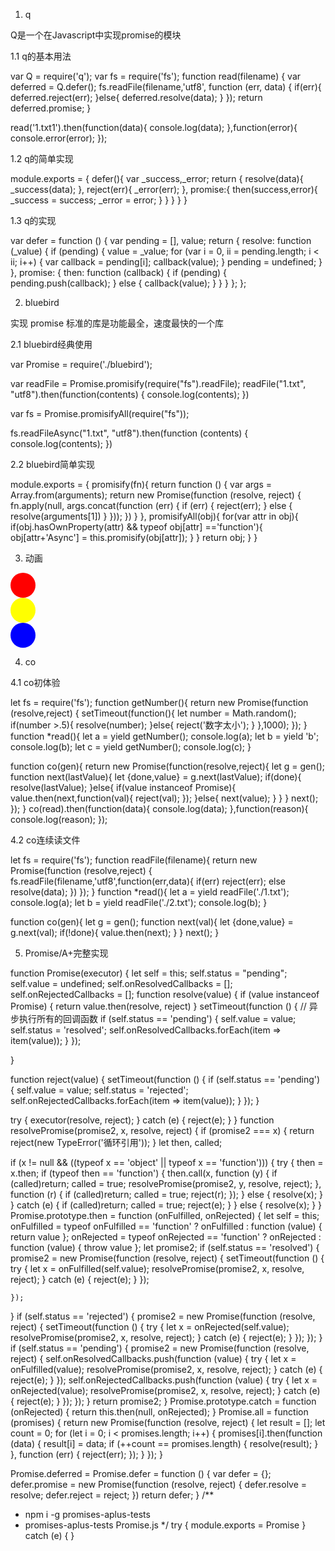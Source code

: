 1. q

Q是一个在Javascript中实现promise的模块

1.1 q的基本用法

var Q = require('q');
var fs = require('fs');
function read(filename) {
    var deferred = Q.defer();
    fs.readFile(filename,'utf8', function (err, data) {
        if(err){
            deferred.reject(err);
        }else{
            deferred.resolve(data);
        }
    });
    return deferred.promise;
}

read('1.txt1').then(function(data){
    console.log(data);
},function(error){
    console.error(error);
});

1.2 q的简单实现

module.exports = {
    defer(){
        var _success,_error;
        return {
            resolve(data){
                _success(data);
            },
            reject(err){
                _error(err);
            },
            promise:{
                then(success,error){
                    _success = success;
                    _error = error;
                }
            }
        }
    }
}

1.3 q的实现

var defer = function () {
    var pending = [], value;
    return {
        resolve: function (_value) {
            if (pending) {
                value = _value;
                for (var i = 0, ii = pending.length; i < ii; i++) {
                    var callback = pending[i];
                    callback(value);
                }
                pending = undefined;
            }
        },
        promise: {
            then: function (callback) {
                if (pending) {
                    pending.push(callback);
                } else {
                    callback(value);
                }
            }
        }
    };
};

2. bluebird

实现 promise 标准的库是功能最全，速度最快的一个库

2.1 bluebird经典使用

var Promise = require('./bluebird');

var readFile = Promise.promisify(require("fs").readFile);
readFile("1.txt", "utf8").then(function(contents) {
    console.log(contents);
})

var fs = Promise.promisifyAll(require("fs"));

fs.readFileAsync("1.txt", "utf8").then(function (contents) {
    console.log(contents);
})

2.2 bluebird简单实现

module.exports = {
    promisify(fn){
        return function () {
            var args = Array.from(arguments);
            return new Promise(function (resolve, reject) {
                fn.apply(null, args.concat(function (err) {
                    if (err) {
                        reject(err);
                    } else {
                        resolve(arguments[1])
                    }
                }));
            })
        }
    },
    promisifyAll(obj){
        for(var attr in obj){
            if(obj.hasOwnProperty(attr) && typeof obj[attr] =='function'){
                obj[attr+'Async'] = this.promisify(obj[attr]);
            }
        }
        return obj;
    }
}

3. 动画

<!DOCTYPE html>
<html lang="en">
<head>
    <meta charset="UTF-8">
    <title>move</title>
    <style>
        .square{
            width:40px;
            height:40px;
            border-radius: 50%;
        }
        .square1{
            background-color: red;
        }
        .square2{
            background-color: yellow;
        }
        .square3{
            background-color: blue;
        }
    </style>
</head>
<body>
<div class="square square1" style="margin-left: 0"></div>
<div class="square square2" style="margin-left: 0"></div>
<div class="square square3" style="margin-left: 0"></div>
</body>
<script>
  var square1 = document.querySelector('.square1');
  var square2 = document.querySelector('.square2');
  var square3 = document.querySelector('.square3');

  /*function move(element,target,resolve){
    let timer = setInterval(function(){
      var marginLeft = parseInt(element.style.marginLeft, 10);
      if(marginLeft == target){
        resolve();
      }else{
        element.style.marginLeft = ++marginLeft+'px';
      }
    },13);
  }*/
  function move(element,target,resolve){
    let current = 0;
    let timer = setInterval(function(){
      element.style.transform=`translateX(${++current}px)`;
      if(current>target){
        clearInterval(timer);
        resolve();
      };
    },13);
  }
  function animate(element,target){
    return new Promise(function(resolve,reject){
      move(element,target,resolve);
    });
  }
  animate(square1,100)
    .then(function(){
      return animate(square2,100);
    })
    .then(function(){
      return animate(square3,100);
    });
</script>
</html>

4. co

4.1 co初体验

let fs = require('fs');
function getNumber(){
  return new Promise(function (resolve,reject) {
    setTimeout(function(){
      let number = Math.random();
      if(number >.5){
        resolve(number);
      }else{
        reject('数字太小');
      }
    },1000);
  });
}
function *read(){
  let a = yield getNumber();
  console.log(a);
  let b = yield 'b';
  console.log(b);
  let c = yield getNumber();
  console.log(c);
}

function co(gen){
  return new Promise(function(resolve,reject){
    let g = gen();
    function next(lastValue){
      let {done,value} = g.next(lastValue);
      if(done){
         resolve(lastValue);
      }else{
        if(value instanceof Promise){
          value.then(next,function(val){
            reject(val);
          });
        }else{
          next(value);
        }
      }
    }
    next();
  });
}
co(read).then(function(data){
  console.log(data);
},function(reason){
  console.log(reason);
});

4.2 co连续读文件

let fs = require('fs');
function readFile(filename){
  return new Promise(function (resolve,reject) {
    fs.readFile(filename,'utf8',function(err,data){
      if(err)
        reject(err);
      else
        resolve(data);
    })
  });
}
function *read(){
  let a = yield readFile('./1.txt');
  console.log(a);
  let b = yield readFile('./2.txt');
  console.log(b);
}

function co(gen){
  let g = gen();
  function next(val){
    let {done,value} = g.next(val);
    if(!done){
      value.then(next);
    }
  }
  next();
}


5. Promise/A+完整实现

function Promise(executor) {
  let self = this;
  self.status = "pending";
  self.value = undefined;
  self.onResolvedCallbacks = [];
  self.onRejectedCallbacks = [];
  function resolve(value) {
    if (value instanceof Promise) {
      return value.then(resolve, reject)
    }
    setTimeout(function () { // 异步执行所有的回调函数
      if (self.status == 'pending') {
        self.value = value;
        self.status = 'resolved';
        self.onResolvedCallbacks.forEach(item => item(value));
      }
    });

  }

  function reject(value) {
    setTimeout(function () {
      if (self.status == 'pending') {
        self.value = value;
        self.status = 'rejected';
        self.onRejectedCallbacks.forEach(item => item(value));
      }
    });
  }

  try {
    executor(resolve, reject);
  } catch (e) {
    reject(e);
  }
}
function resolvePromise(promise2, x, resolve, reject) {
  if (promise2 === x) {
    return reject(new TypeError('循环引用'));
  }
  let then, called;

  if (x != null && ((typeof x == 'object' || typeof x == 'function'))) {
    try {
      then = x.then;
      if (typeof then == 'function') {
        then.call(x, function (y) {
          if (called)return;
          called = true;
          resolvePromise(promise2, y, resolve, reject);
        }, function (r) {
          if (called)return;
          called = true;
          reject(r);
        });
      } else {
        resolve(x);
      }
    } catch (e) {
      if (called)return;
      called = true;
      reject(e);
    }
  } else {
    resolve(x);
  }
}
Promise.prototype.then = function (onFulfilled, onRejected) {
  let self = this;
  onFulfilled = typeof onFulfilled == 'function' ? onFulfilled : function (value) {
    return value
  };
  onRejected = typeof onRejected == 'function' ? onRejected : function (value) {
    throw value
  };
  let promise2;
  if (self.status == 'resolved') {
    promise2 = new Promise(function (resolve, reject) {
      setTimeout(function () {
        try {
          let x = onFulfilled(self.value);
          resolvePromise(promise2, x, resolve, reject);
        } catch (e) {
          reject(e);
        }
      });

    });
  }
  if (self.status == 'rejected') {
    promise2 = new Promise(function (resolve, reject) {
      setTimeout(function () {
        try {
          let x = onRejected(self.value);
          resolvePromise(promise2, x, resolve, reject);
        } catch (e) {
          reject(e);
        }
      });
    });
  }
  if (self.status == 'pending') {
    promise2 = new Promise(function (resolve, reject) {
      self.onResolvedCallbacks.push(function (value) {
        try {
          let x = onFulfilled(value);
          resolvePromise(promise2, x, resolve, reject);
        } catch (e) {
          reject(e);
        }
      });
      self.onRejectedCallbacks.push(function (value) {
        try {
          let x = onRejected(value);
          resolvePromise(promise2, x, resolve, reject);
        } catch (e) {
          reject(e);
        }
      });
    });
  }
  return promise2;
}
Promise.prototype.catch = function (onRejected) {
  return this.then(null, onRejected);
}
Promise.all = function (promises) {
  return new Promise(function (resolve, reject) {
    let result = [];
    let count = 0;
    for (let i = 0; i < promises.length; i++) {
      promises[i].then(function (data) {
        result[i] = data;
        if (++count == promises.length) {
          resolve(result);
        }
      }, function (err) {
        reject(err);
      });
    }
  });
}

Promise.deferred = Promise.defer = function () {
  var defer = {};
  defer.promise = new Promise(function (resolve, reject) {
    defer.resolve = resolve;
    defer.reject = reject;
  })
  return defer;
}
/**
 * npm i -g promises-aplus-tests
 * promises-aplus-tests Promise.js
 */
try {
  module.exports = Promise
} catch (e) {
}
